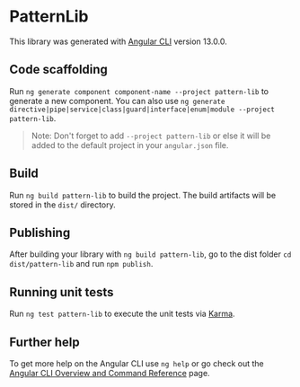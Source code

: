 # PatternLib

This library was generated with [Angular CLI](https://github.com/angular/angular-cli) version 13.0.0.

## Code scaffolding

Run `ng generate component component-name --project pattern-lib` to generate a new component. You can also use `ng generate directive|pipe|service|class|guard|interface|enum|module --project pattern-lib`.
> Note: Don't forget to add `--project pattern-lib` or else it will be added to the default project in your `angular.json` file. 

## Build

Run `ng build pattern-lib` to build the project. The build artifacts will be stored in the `dist/` directory.

## Publishing

After building your library with `ng build pattern-lib`, go to the dist folder `cd dist/pattern-lib` and run `npm publish`.

## Running unit tests

Run `ng test pattern-lib` to execute the unit tests via [Karma](https://karma-runner.github.io).

## Further help

To get more help on the Angular CLI use `ng help` or go check out the [Angular CLI Overview and Command Reference](https://angular.io/cli) page.
